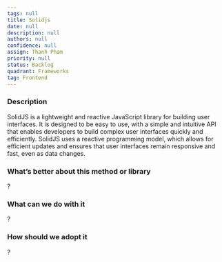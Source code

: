 ```yaml
---
tags: null
title: Solidjs
date: null
description: null
authors: null
confidence: null
assign: Thanh Pham
priority: null
status: Backlog
quadrant: Frameworks
tag: Frontend
---
```


<!-- table_of_contents 40810a83-c457-4e89-83aa-27640b25dd45 -->

### Description
SolidJS is a lightweight and reactive JavaScript library for building user interfaces. It is designed to be easy to use, with a simple and intuitive API that enables developers to build complex user interfaces quickly and efficiently. SolidJS uses a reactive programming model, which allows for efficient updates and ensures that user interfaces remain responsive and fast, even as data changes.

### What’s better about this method or library
?

### What can we do with it
?

### How should we adopt it
?

<!-- child_database 2d646598-1a6e-400f-986d-110039abd5a6 -->

